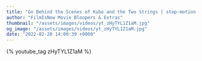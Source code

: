 ```yaml
---
title: "Go Behind the Scenes of Kubo and the Two Strings | stop-motion and voice production"
author: "FilmIsNow Movie Bloopers & Extras"
thumbnail: "/assets/images/videos/yt_zHyTYL1Z1aM.jpg"
og_image: "/assets/images/videos/yt_zHyTYL1Z1aM.jpg"
date: "2022-02-20 14:00:39 +0000"
---
```


{% youtube_tag zHyTYL1Z1aM %}
